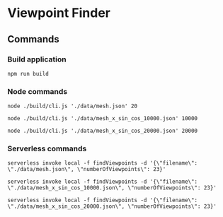# Viewpoint Finder

## Commands
### Build application

```
npm run build
```

### Node commands
```
node ./build/cli.js './data/mesh.json' 20
```

```
node ./build/cli.js './data/mesh_x_sin_cos_10000.json' 10000
```

```
node ./build/cli.js './data/mesh_x_sin_cos_20000.json' 20000
```


### Serverless commands
```
serverless invoke local -f findViewpoints -d '{\"filename\": \"./data/mesh.json\", \"numberOfViewpoints\": 23}'
```

```
serverless invoke local -f findViewpoints -d '{\"filename\": \"./data/mesh_x_sin_cos_10000.json\", \"numberOfViewpoints\": 23}'
```

```
serverless invoke local -f findViewpoints -d '{\"filename\": \"./data/mesh_x_sin_cos_20000.json\", \"numberOfViewpoints\": 23}'
```
